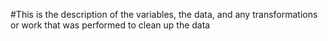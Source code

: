 #This is the description of the variables, the data, and any transformations or work that was performed to clean up the data
